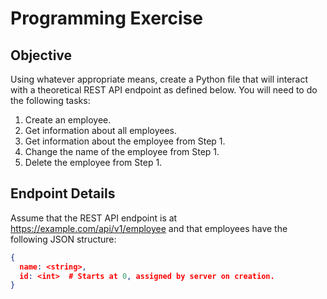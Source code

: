 # Programming Exercise

## Objective
Using whatever appropriate means, create a Python file that will interact with a
theoretical REST API endpoint as defined below. You will need to do the following
tasks:

1. Create an employee.
2. Get information about all employees.
3. Get information about the employee from Step 1.
4. Change the name of the employee from Step 1.
5. Delete the employee from Step 1.

## Endpoint Details
Assume that the REST API endpoint is at https://example.com/api/v1/employee and that
employees have the following JSON structure:

```json
{
  name: <string>,
  id: <int>  # Starts at 0, assigned by server on creation.
}
```
